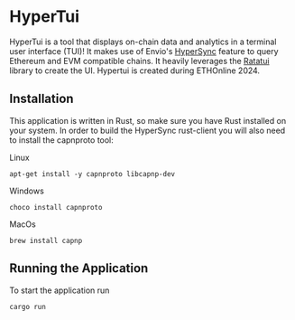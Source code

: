 # HyperTui

HyperTui is a tool that displays on-chain data and analytics in a terminal user interface (TUI)! It makes use of Envio's [HyperSync](https://docs.envio.dev/docs/HyperSync/overview) feature to query Ethereum and EVM compatible chains. It heavily leverages the [Ratatui](https://ratatui.rs/) library to create the UI.
Hypertui is created during ETHOnline 2024.

## Installation
This application is written in Rust, so make sure you have Rust installed on your system.
In order to build the HyperSync rust-client you will also need to install the capnproto tool:

Linux
```shell
apt-get install -y capnproto libcapnp-dev
```

Windows
```shell
choco install capnproto
```

MacOs
```shell
brew install capnp
```

## Running the Application
To start the application run
```shell
cargo run
```